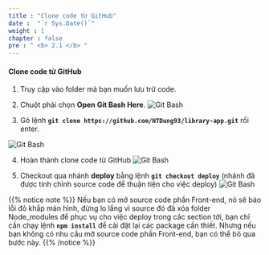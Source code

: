 ```yaml
---
title : "Clone code từ GitHub"
date :  "`r Sys.Date()`" 
weight : 1
chapter : false
pre : " <b> 2.1 </b> "
---
```

#### Clone code từ GitHub
1. Truy cập vào folder mà bạn muốn lưu trữ code.

2. Chuột phải chọn **Open Git Bash Here**.
![Git Bash](/workshop01-AWS-FCJ-2024/images/2-CloneCode/01.png?width=40pc)

3. Gõ lệnh **`git clone https://github.com/NTDung93/library-app.git`** rồi enter.

![Git Bash](/workshop01-AWS-FCJ-2024/images/2-CloneCode/02.png?width=40pc)

4. Hoàn thành clone code từ GitHub
![Git Bash](/workshop01-AWS-FCJ-2024/images/2-CloneCode/03.png?width=40pc)

5. Checkout qua nhánh **deploy** bằng lệnh **`git checkout deploy`** (nhánh đã được tinh chỉnh source code để thuận tiện cho việc deploy)
![Git Bash](/workshop01-AWS-FCJ-2024/images/2-CloneCode/04.png?width=40pc)

{{% notice note %}}
Nếu bạn có mở source code phần Front-end, nó sẽ báo lỗi đỏ khắp màn hình, đừng lo lắng vì source đó đã xóa folder Node_modules để phục vụ cho việc deploy trong các section tới, bạn chỉ cần chạy lệnh **`npm install`** để cài đặt lại các package cần thiết. Nhưng nếu bạn không có nhu cầu mở source code phần Front-end, bạn có thể bỏ qua bước này.
{{% /notice %}}